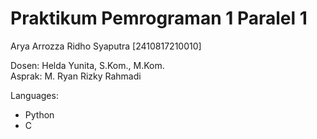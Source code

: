 # Praktikum Pemrograman 1 Paralel 1
Arya Arrozza Ridho Syaputra [2410817210010]

Dosen: Helda Yunita, S.Kom., M.Kom.<br>
Asprak: M. Ryan Rizky Rahmadi

Languages:
* Python
* C
